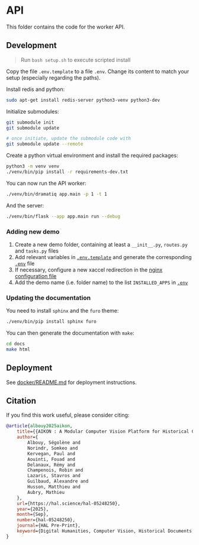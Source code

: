 # API

This folder contains the code for the worker API.

## Development

> Run `bash setup.sh` to execute scripted install

Copy the file `.env.template` to a file `.env`. Change its content to match your setup (especially regarding the paths).

Install redis and python:

```bash
sudo apt-get install redis-server python3-venv python3-dev
```

Initialize submodules:

```bash
git submodule init
git submodule update

# once initiate, update the submodule code with
git submodule update --remote
```

Create a python virtual environment and install the required packages:

```bash
python3 -m venv venv
./venv/bin/pip install -r requirements-dev.txt
```

You can now run the API worker:

```bash
./venv/bin/dramatiq app.main -p 1 -t 1
```

And the server:

```bash
./venv/bin/flask --app app.main run --debug
```

### Adding new demo

1. Create a new demo folder, containing at least a `__init__.py`, `routes.py` and `tasks.py` files
2. Add relevant variables in [`.env.template`](.env.template) and generate the corresponding [`.env`](.env) file
3. If necessary, configure a new xaccel redirection in the [nginx configuration file](docker-confs/nginx.conf)
4. Add the demo name (i.e. folder name) to the list `INSTALLED_APPS` in [`.env`](.env)

### Updating the documentation

You need to install `sphinx` and the `furo` theme:

```bash
./venv/bin/pip install sphinx furo
```

You can then generate the documentation with `make`:

```bash
cd docs
make html
```

## Deployment

See [docker/README.md](docker/README.md) for deployment instructions.

## Citation

If you find this work useful, please consider citing:

```bibtex
@article{albouy2025aikon,
    title={{AIKON : A Modular Computer Vision Platform for Historical Corpora}},
    author={
        Albouy, Ségolène and
        Norindr, Somkeo and
        Kervegan, Paul and
        Aouinti, Fouad and
        Delanaux, Rémy and
        Champenois, Robin and
        Lazaris, Stavros and
        Guilbaud, Alexandre and
        Husson, Matthieu and
        Aubry, Mathieu
    },
    url={https://hal.science/hal-05248250},
    year={2025},
    month={Sep},
    number={hal-05248250},
    journal={HAL Pre-Print},
    keyword={Digital Humanities, Computer Vision, Historical Documents, Visual Analysis},
}
```

